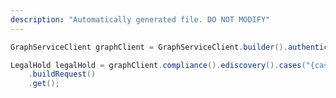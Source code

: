 ```yaml
---
description: "Automatically generated file. DO NOT MODIFY"
---
```

<!-- markdownlint-disable MD041 -->

```java
GraphServiceClient graphClient = GraphServiceClient.builder().authenticationProvider( authProvider ).buildClient();

LegalHold legalHold = graphClient.compliance().ediscovery().cases("{caseId}").legalHolds("{legalholdId}")
    .buildRequest()
    .get();
```
